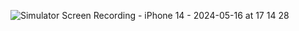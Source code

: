 ![Simulator Screen Recording - iPhone 14 - 2024-05-16 at 17 14 28](https://github.com/isTheo/Project21-LocalNotifications/assets/149708189/15be24cd-41f3-4d7c-b39a-2b8d3d9819fc)
